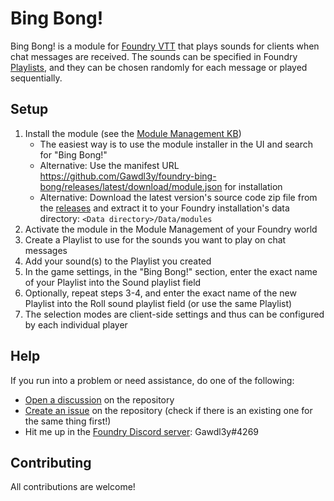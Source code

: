 # Bing Bong!
Bing Bong! is a module for [Foundry VTT](https://foundryvtt.com) that plays sounds for clients when chat messages are received.
The sounds can be specified in Foundry [Playlists](https://foundryvtt.com/article/playlists/), and they can be chosen randomly for each message or played sequentially.

## Setup
1. Install the module (see the [Module Management KB](https://foundryvtt.com/article/modules/))
	- The easiest way is to use the module installer in the UI and search for "Bing Bong!"
	- Alternative: Use the manifest URL https://github.com/Gawdl3y/foundry-bing-bong/releases/latest/download/module.json for installation
	- Alternative: Download the latest version's source code zip file from the [releases](https://github.com/Gawdl3y/foundry-bing-bong/releases) and extract it to your Foundry installation's data directory: `<Data directory>/Data/modules`
2. Activate the module in the Module Management of your Foundry world
3. Create a Playlist to use for the sounds you want to play on chat messages
4. Add your sound(s) to the Playlist you created
5. In the game settings, in the "Bing Bong!" section, enter the exact name of your Playlist into the Sound playlist field
6. Optionally, repeat steps 3-4, and enter the exact name of the new Playlist into the Roll sound playlist field (or use the same Playlist)
7. The selection modes are client-side settings and thus can be configured by each individual player

## Help
If you run into a problem or need assistance, do one of the following:
- [Open a discussion](https://github.com/Gawdl3y/foundry-bing-bong/discussions) on the repository
- [Create an issue](https://github.com/Gawdl3y/foundry-bing-bong/issues/new) on the repository (check if there is an existing one for the same thing first!)
- Hit me up in the [Foundry Discord server](https://discord.gg/foundryvtt): Gawdl3y#4269

## Contributing
All contributions are welcome!

